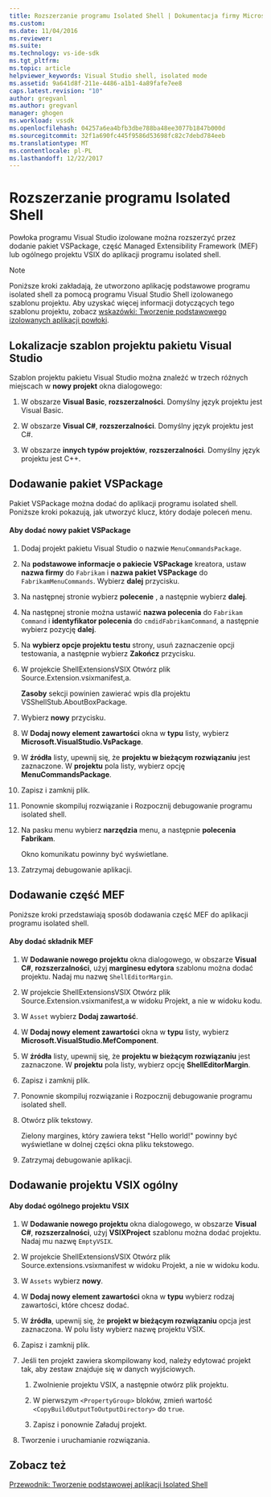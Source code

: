 ```yaml
---
title: Rozszerzanie programu Isolated Shell | Dokumentacja firmy Microsoft
ms.custom: 
ms.date: 11/04/2016
ms.reviewer: 
ms.suite: 
ms.technology: vs-ide-sdk
ms.tgt_pltfrm: 
ms.topic: article
helpviewer_keywords: Visual Studio shell, isolated mode
ms.assetid: 9a641d8f-211e-4486-a1b1-4a89fafe7ee8
caps.latest.revision: "10"
author: gregvanl
ms.author: gregvanl
manager: ghogen
ms.workload: vssdk
ms.openlocfilehash: 04257a6ea4bfb3dbe788ba48ee3077b1847b000d
ms.sourcegitcommit: 32f1a690fc445f9586d53698fc82c7debd784eeb
ms.translationtype: MT
ms.contentlocale: pl-PL
ms.lasthandoff: 12/22/2017
---
```

# <a name="extending-the-isolated-shell"></a>Rozszerzanie programu Isolated Shell
Powłoka programu Visual Studio izolowane można rozszerzyć przez dodanie pakiet VSPackage, część Managed Extensibility Framework (MEF) lub ogólnego projektu VSIX do aplikacji programu isolated shell.  
  
> [!NOTE]
>  Poniższe kroki zakładają, że utworzono aplikację podstawowe programu isolated shell za pomocą programu Visual Studio Shell izolowanego szablonu projektu. Aby uzyskać więcej informacji dotyczących tego szablonu projektu, zobacz [wskazówki: Tworzenie podstawowego izolowanych aplikacji powłoki](walkthrough-creating-a-basic-isolated-shell-application.md).  
  
## <a name="locations-for-the-visual-studio-package-project-template"></a>Lokalizacje szablon projektu pakietu Visual Studio  
 Szablon projektu pakietu Visual Studio można znaleźć w trzech różnych miejscach w **nowy projekt** okna dialogowego:  
  
1.  W obszarze **Visual Basic**, **rozszerzalności**. Domyślny język projektu jest Visual Basic.  
  
2.  W obszarze **Visual C#**, **rozszerzalności**. Domyślny język projektu jest C#.  
  
3.  W obszarze **innych typów projektów**, **rozszerzalności**. Domyślny język projektu jest C++.  
  
## <a name="adding-a-vspackage"></a>Dodawanie pakiet VSPackage  
 Pakiet VSPackage można dodać do aplikacji programu isolated shell. Poniższe kroki pokazują, jak utworzyć klucz, który dodaje poleceń menu.  
  
#### <a name="to-add-a-new-vspackage"></a>Aby dodać nowy pakiet VSPackage  
  
1.  Dodaj projekt pakietu Visual Studio o nazwie `MenuCommandsPackage`.  
  
2.  Na **podstawowe informacje o pakiecie VSPackage** kreatora, ustaw **nazwa firmy** do `Fabrikam` i **nazwa pakiet VSPackage** do `FabrikamMenuCommands`. Wybierz **dalej** przycisku.  
  
3.  Na następnej stronie wybierz **polecenie** , a następnie wybierz **dalej**.  
  
4.  Na następnej stronie można ustawić **nazwa polecenia** do `Fabrikam Command` i **identyfikator polecenia** do `cmdidFabrikamCommand`, a następnie wybierz pozycję **dalej**.  
  
5.  Na **wybierz opcje projektu testu** strony, usuń zaznaczenie opcji testowania, a następnie wybierz **Zakończ** przycisku.  
  
6.  W projekcie ShellExtensionsVSIX Otwórz plik Source.Extension.vsixmanifest,a.  
  
     **Zasoby** sekcji powinien zawierać wpis dla projektu VSShellStub.AboutBoxPackage.  
  
7.  Wybierz **nowy** przycisku.  
  
8.  W **Dodaj nowy element zawartości** okna w **typu** listy, wybierz **Microsoft.VisualStudio.VsPackage**.  
  
9. W **źródła** listy, upewnij się, że **projektu w bieżącym rozwiązaniu** jest zaznaczone. W **projektu** pola listy, wybierz opcję **MenuCommandsPackage**.  
  
10. Zapisz i zamknij plik.  
  
11. Ponownie skompiluj rozwiązanie i Rozpocznij debugowanie programu isolated shell.  
  
12. Na pasku menu wybierz **narzędzia** menu, a następnie **polecenia Fabrikam**.  
  
     Okno komunikatu powinny być wyświetlane.  
  
13. Zatrzymaj debugowanie aplikacji.  
  
## <a name="adding-a-mef-component-part"></a>Dodawanie część MEF  
 Poniższe kroki przedstawiają sposób dodawania część MEF do aplikacji programu isolated shell.  
  
#### <a name="to-add-a-mef-component"></a>Aby dodać składnik MEF  
  
1.  W **Dodawanie nowego projektu** okna dialogowego, w obszarze **Visual C#**, **rozszerzalności**, użyj **marginesu edytora** szablonu można dodać projektu. Nadaj mu nazwę `ShellEditorMargin`.  
  
2.  W projekcie ShellExtensionsVSIX Otwórz plik Source.Extension.vsixmanifest,a w widoku Projekt, a nie w widoku kodu.  
  
3.  W `Asset` wybierz **Dodaj zawartość**.  
  
4.  W **Dodaj nowy element zawartości** okna w **typu** listy, wybierz **Microsoft.VisualStudio.MefComponent**.  
  
5.  W **źródła** listy, upewnij się, że **projektu w bieżącym rozwiązaniu** jest zaznaczone. W **projektu** pola listy, wybierz opcję **ShellEditorMargin**.  
  
6.  Zapisz i zamknij plik.  
  
7.  Ponownie skompiluj rozwiązanie i Rozpocznij debugowanie programu isolated shell.  
  
8.  Otwórz plik tekstowy.  
  
     Zielony margines, który zawiera tekst "Hello world!" powinny być wyświetlane w dolnej części okna pliku tekstowego.  
  
9. Zatrzymaj debugowanie aplikacji.  
  
## <a name="adding-a-generic-vsix-project"></a>Dodawanie projektu VSIX ogólny  
  
#### <a name="to-add-a-generic-vsix-project"></a>Aby dodać ogólnego projektu VSIX  
  
1.  W **Dodawanie nowego projektu** okna dialogowego, w obszarze **Visual C#**, **rozszerzalności**, użyj **VSIXProject** szablonu można dodać projektu. Nadaj mu nazwę `EmptyVSIX`.  
  
2.  W projekcie ShellExtensionsVSIX Otwórz plik Source.extensions.vsixmanifest w widoku Projekt, a nie w widoku kodu.  
  
3.  W `Assets` wybierz **nowy**.  
  
4.  W **Dodaj nowy element zawartości** okna w **typu** wybierz rodzaj zawartości, które chcesz dodać.  
  
5.  W **źródła**, upewnij się, że **projekt w bieżącym rozwiązaniu** opcja jest zaznaczona. W polu listy wybierz nazwę projektu VSIX.  
  
6.  Zapisz i zamknij plik.  
  
7.  Jeśli ten projekt zawiera skompilowany kod, należy edytować projekt tak, aby zestaw znajduje się w danych wyjściowych.  
  
    1.  Zwolnienie projektu VSIX, a następnie otwórz plik projektu.  
  
    2.  W pierwszym `<PropertyGroup>` bloków, zmień wartość `<CopyBuildOutputToOutputDirectory>` do `true`.  
  
    3.  Zapisz i ponownie Załaduj projekt.  
  
8.  Tworzenie i uruchamianie rozwiązania.  
  
## <a name="see-also"></a>Zobacz też  
 [Przewodnik: Tworzenie podstawowej aplikacji Isolated Shell](walkthrough-creating-a-basic-isolated-shell-application.md)